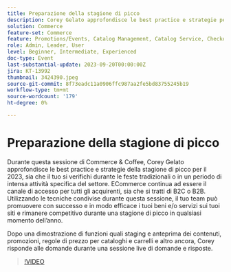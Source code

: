 ```yaml
---
title: Preparazione della stagione di picco
description: Corey Gelato approfondisce le best practice e strategie per la stagione di picco, impara a promuovere con successo e in modo efficace i tuoi beni e/o servizi sui siti e resta competitivo durante la stagione di picco in qualsiasi momento dell’anno. Dopo una dimostrazione di funzioni quali staging e anteprima dei contenuti, promozioni, regole di prezzo per cataloghi e carrelli e altro ancora, Corey risponde alle domande durante una sessione live di domande e risposte.
solution: Commerce
feature-set: Commerce
feature: Promotions/Events, Catalog Management, Catalog Service, Checkout, Best Practices, Price Rules
role: Admin, Leader, User
level: Beginner, Intermediate, Experienced
doc-type: Event
last-substantial-update: 2023-09-20T00:00:00Z
jira: KT-13992
thumbnail: 3424390.jpeg
source-git-commit: 8f73eadc11a0906ffc987aa2fe5bd83755245b19
workflow-type: tm+mt
source-wordcount: '179'
ht-degree: 0%

---
```



# Preparazione della stagione di picco

Durante questa sessione di Commerce &amp; Coffee, Corey Gelato approfondisce le best practice e strategie della stagione di picco per il 2023, sia che il tuo si verifichi durante le feste tradizionali o in un periodo di intensa attività specifica del settore. ECommerce continua ad essere il canale di accesso per tutti gli acquirenti, sia che si tratti di B2C o B2B. Utilizzando le tecniche condivise durante questa sessione, il tuo team può promuovere con successo e in modo efficace i tuoi beni e/o servizi sui tuoi siti e rimanere competitivo durante una stagione di picco in qualsiasi momento dell’anno.

Dopo una dimostrazione di funzioni quali staging e anteprima dei contenuti, promozioni, regole di prezzo per cataloghi e carrelli e altro ancora, Corey risponde alle domande durante una sessione live di domande e risposte.

>[!VIDEO](https://video.tv.adobe.com/v/3424390/?learn=on)
